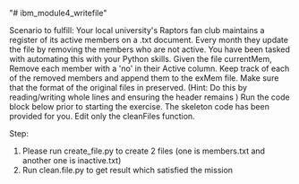"# ibm_module4_writefile" 

Scenario to fulfill:
Your local university's Raptors fan club maintains a register of its active members on a .txt document. Every month they update the file by removing the members who are not active. You have been tasked with automating this with your Python skills.
Given the file currentMem, Remove each member with a 'no' in their Active column. Keep track of each of the removed members and append them to the exMem file. Make sure that the format of the original files in preserved. (Hint: Do this by reading/writing whole lines and ensuring the header remains )
Run the code block below prior to starting the exercise. The skeleton code has been provided for you. Edit only the cleanFiles function.

Step:
1. Please run create_file.py to create 2 files (one is members.txt and another one is inactive.txt)
2. Run clean.file.py to get result which satisfied the mission
